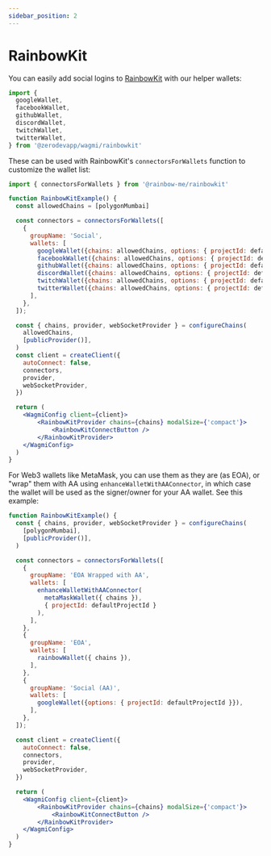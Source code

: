 ```yaml
---
sidebar_position: 2
---
```


# RainbowKit

You can easily add social logins to [RainbowKit](https://www.rainbowkit.com/) with our helper wallets:

```typescript
import { 
  googleWallet,
  facebookWallet,
  githubWallet,
  discordWallet,
  twitchWallet,
  twitterWallet,
} from '@zerodevapp/wagmi/rainbowkit'
```

These can be used with RainbowKit's `connectorsForWallets` function to customize the wallet list:


```typescript
import { connectorsForWallets } from '@rainbow-me/rainbowkit'
```

```jsx live folded
function RainbowKitExample() {
  const allowedChains = [polygonMumbai]

  const connectors = connectorsForWallets([
    {
      groupName: 'Social',
      wallets: [
        googleWallet({chains: allowedChains, options: { projectId: defaultProjectId }}),
        facebookWallet({chains: allowedChains, options: { projectId: defaultProjectId }}),
        githubWallet({chains: allowedChains, options: { projectId: defaultProjectId }}),
        discordWallet({chains: allowedChains, options: { projectId: defaultProjectId }}),
        twitchWallet({chains: allowedChains, options: { projectId: defaultProjectId }}),
        twitterWallet({chains: allowedChains, options: { projectId: defaultProjectId }})
      ],
    },
  ]);

  const { chains, provider, webSocketProvider } = configureChains(
    allowedChains,
    [publicProvider()],
  )
  const client = createClient({
    autoConnect: false,
    connectors,
    provider,
    webSocketProvider,
  })

  return (
    <WagmiConfig client={client}>
        <RainbowKitProvider chains={chains} modalSize={'compact'}>
            <RainbowKitConnectButton />
        </RainbowKitProvider>
    </WagmiConfig>
  )
}
```

For Web3 wallets like MetaMask, you can use them as they are (as EOA), or "wrap" them with AA using `enhanceWalletWithAAConnector`, in which case the wallet will be used as the signer/owner for your AA wallet.  See this example:


```jsx live folded
function RainbowKitExample() {
  const { chains, provider, webSocketProvider } = configureChains(
    [polygonMumbai],
    [publicProvider()],
  )

  const connectors = connectorsForWallets([
    {
      groupName: 'EOA Wrapped with AA',
      wallets: [
        enhanceWalletWithAAConnector(
          metaMaskWallet({ chains }),
          { projectId: defaultProjectId }
        ),
      ],
    },
    {
      groupName: 'EOA',
      wallets: [
        rainbowWallet({ chains }),
      ],
    },
    {
      groupName: 'Social (AA)',
      wallets: [
        googleWallet({options: { projectId: defaultProjectId }}),
      ],
    },
  ]);

  const client = createClient({
    autoConnect: false,
    connectors,
    provider,
    webSocketProvider,
  })

  return (
    <WagmiConfig client={client}>
        <RainbowKitProvider chains={chains} modalSize={'compact'}>
            <RainbowKitConnectButton />
        </RainbowKitProvider>
    </WagmiConfig>
  )
}
```